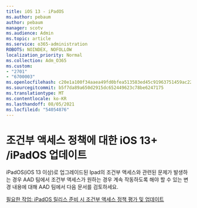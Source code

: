 ```yaml
---
title: iOS 13 - iPadOS
ms.author: pebaum
author: pebaum
manager: scotv
ms.audience: Admin
ms.topic: article
ms.service: o365-administration
ROBOTS: NOINDEX, NOFOLLOW
localization_priority: Normal
ms.collection: Adm_O365
ms.custom:
- "2701"
- "6700003"
ms.openlocfilehash: c20e1a100f34aaea49fd0bfea513583ed45c91963751459ac229a265929f3fd0
ms.sourcegitcommit: b5f7da89a650d2915dc652449623c78be6247175
ms.translationtype: MT
ms.contentlocale: ko-KR
ms.lasthandoff: 08/05/2021
ms.locfileid: "54054876"
---
```

# <a name="ios-13--ipados-updates-for-conditional-access-policy"></a>조건부 액세스 정책에 대한 iOS 13+ /iPadOS 업데이트

iPadOS(iOS 13 이상)로 업그레이드된 Ipad의 조건부 액세스와 관련된 문제가 발생하는 경우 AAD 팀에서 조건부 액세스가 원하는 경우 계속 작동하도록 해야 할 수 있는 변경 내용에 대해 AAD 팀에서 다음 문서를 검토하세요.

[필요한 작업: iPadOS 릴리스 준비 시 조건부 액세스 정책 평가 및 업데이트](https://support.microsoft.com/help/4521038/action-required-update-conditional-access-policies-for-ipados)